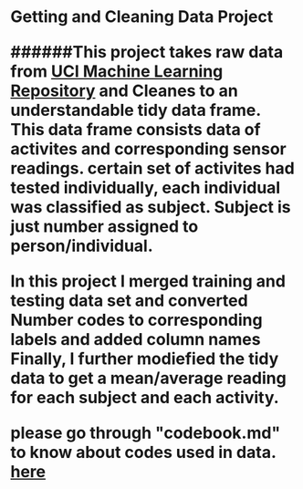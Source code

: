 
<h1> Getting and Cleaning Data Project

######This project takes raw data from [UCI Machine Learning Repository](http://archive.ics.uci.edu/ml/datasets/Human+Activity+Recognition+Using+Smartphones) and Cleanes to an understandable tidy data frame.  This data frame consists data of activites and corresponding sensor readings. certain set of activites had tested individually, each individual was classified as subject. Subject is just number assigned to person/individual.

In this project I merged training and testing data set and converted Number codes to corresponding labels and added column names
Finally, I further modiefied the tidy data to get a mean/average reading for each subject and each activity.

please go through "codebook.md" to know about codes used in data. [here](https://github.com/kumreddy91/Getting-and-Cleaning-Data-Coursera/blob/master/codebook.md)
